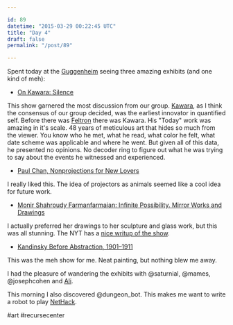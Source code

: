 ```yaml
---

id: 89
datetime: "2015-03-29 00:22:45 UTC"
title: "Day 4"
draft: false
permalink: "/post/89"

---
```


Spent today at the [Guggenheim](http://www.guggenheim.org/) seeing three amazing exhibits (and one kind of meh):
 
 - [On Kawara: Silence](http://www.guggenheim.org/new-york/exhibitions/on-view/on-kawara-silence)

This show garnered the most discussion from our group. [Kawara](https://en.wikipedia.org/wiki/On_Kawara), as I think the consensus of our group decided, was the earliest innovator in quantified self. Before there was [Feltron](http://feltron.com/) there was Kawara. His "Today" work was amazing in it's scale. 48 years of meticulous art that hides so much from the viewer. You know who he met, what he read, what color he felt, what date scheme was applicable and where he went. But given all of this data, he presented no opinions. No decoder ring to figure out what he was trying to say about the events he witnessed and experienced.

 - [Paul Chan, Nonprojections for New Lovers](http://www.guggenheim.org/new-york/exhibitions/on-view/the-hugo-boss-prize-2014)

I really liked this. The idea of projectors as animals seemed like a cool idea for future work.

 - [Monir Shahroudy Farmanfarmaian: Infinite Possibility. Mirror Works and Drawings](http://www.guggenheim.org/new-york/exhibitions/on-view/monir-shahroudy-farmanfarmaian-infinite-possibility-mirror-works-and-drawings-1974-2014)

I actually preferred her drawings to her sculpture and glass work, but this was all stunning. The NYT has a [nice writup of the show](http://www.nytimes.com/2015/03/21/arts/design/monir-farmanfarmaian-iranian-and-nonagenarian-celebrates-a-new-york-museum-first.html?_r=0).

 - [Kandinsky Before Abstraction, 1901–1911](http://www.guggenheim.org/new-york/exhibitions/on-view/kandinsky-before-abstraction-1901-1911)

This was the meh show for me. Neat painting, but nothing blew me away.

I had the pleasure of wandering the exhibits with @saturnial, @mames, @josephcohen and [Ali](https://plus.google.com/110073832307791875229/posts).

This morning I also discovered @dungeon_bot. This makes me want to write a robot to play [NetHack](http://www.nethack.org/).

#art #recursecenter

